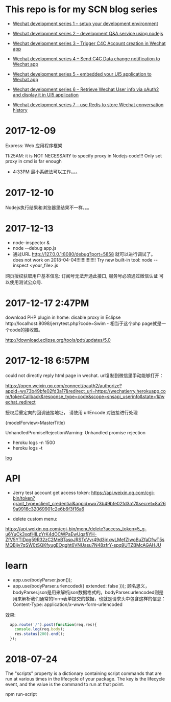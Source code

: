 # This repo is for my SCN blog series

* [Wechat development series 1 – setup your development environment](https://blogs.sap.com/2017/12/10/wechat-development-series-1-setup-your-development-environment/)

* [Wechat development series 2 – development Q&A service using nodejs](https://blogs.sap.com/2017/12/10/wechat-development-series-2-development-qa-service-using-nodejs/)

* [Wechat development series 3 – Trigger C4C Account creation in Wechat app](https://blogs.sap.com/2017/12/13/wechat-development-series-3-trigger-c4c-account-creation-in-wechat-app/)

* [Wechat development series 4 – Send C4C Data change notification to Wechat app](https://blogs.sap.com/2017/12/15/wechat-development-series-4-send-c4c-data-change-notification-to-wechat-app/)

* [Wechat development series 5 - embedded your UI5 application to Wechat app](https://blogs.sap.com/2017/12/17/wechat-development-series-5-embedded-your-ui5-application-to-wechat-app/)

* [Wechat development series 6 – Retrieve Wechat User info via oAuth2 and display it in UI5 application](https://blogs.sap.com/2017/12/19/wechat-development-series-6-retrieve-wechat-user-info-via-oauth2-and-display-it-in-ui5-application/)

* [Wechat development series 7 – use Redis to store Wechat conversation history](https://blogs.sap.com/2017/12/20/wechat-development-series-7-use-redis-to-store-wechat-conversation-history/)

# 2017-12-09

Express: Web 应用程序框架

11:25AM: it is NOT NECESSARY to specify proxy in Nodejs code!!! Only set proxy in cmd is far enough

* 4:33PM 最小系统法可以工作。。。

# 2017-12-10

Nodejs执行结果和浏览器里结果不一样。。。

# 2017-12-13

* node-inspector &
* node --debug app.js
* 通过URL http://127.0.0.1:8080/debug?port=5858 就可以进行调试了。
does not work on 2018-04-04!!!!!!!!!!!!!!!
Try new built-in tool: node --inspect <your_file>.js

网页授权获取用户基本信息: 订阅号无法开通此接口, 服务号必须通过微信认证
可以使用测试公众号.

# 2017-12-17 2:47PM

download PHP plugin in home: disable proxy in Eclipse
http://localhost:8098/jerrytest.php?code=Swim - 相当于这个php page就是一个code的接收器。

http://download.eclipse.org/tools/pdt/updates/5.0

# 2017-12-18 6:57PM

could not directly reply html page in wechat.
url复制到微信里手动能够打开： 

https://open.weixin.qq.com/connect/oauth2/authorize?appid=wx73b49bfe02fd3a17&redirect_uri=https://wechatjerry.herokuapp.com/tokenCallback&response_type=code&scope=snsapi_userinfo&state=1#wechat_redirect

授权后重定向的回调链接地址， 请使用 urlEncode 对链接进行处理

<Page title="{i18n>MasterTitle}" >
	{modelForview>MasterTitle}

UnhandledPromiseRejectionWarning: Unhandled promise rejection

* heroku logs -n 1500
* heroku logs -t 

[log](https://devcenter.heroku.com/articles/logging#view-logs)

# API

* Jerry test account get access token: https://api.weixin.qq.com/cgi-bin/token?grant_type=client_credential&appid=wx73b49bfe02fd3a17&secret=8a269a9916c32069901c2e6b6f3f16a6

* delete custom menu: 

https://api.weixin.qq.com/cgi-bin/menu/delete?access_token=5_g-u6YuCk3xqfHILzYrK4dOCWPaEwUqafiYH-ZfV5YTlDqg59R32zC2MeBTaspJRSTcVvr49d3jrlxwLMefZIwoBuZfaDfwT5sMQBijv7qSW0tSQKfyugEOqght6VNUasu7N48zfrY-spq9UTZBMcAGAHJU

# learn

* app.use(bodyParser.json());
* app.use(bodyParser.urlencoded({ extended: false }));
顾名思义，bodyParser.json是用来解析json数据格式的。bodyParser.urlencoded则是用来解析我们通常的form表单提交的数据，也就是请求头中包含这样的信息： Content-Type: application/x-www-form-urlencoded

效果:
```javascript
  app.route('/').post(function(req,res){
    console.log(req.body);
    res.status(200).end();
  });
```
# 2018-07-24

The "scripts" property is a dictionary containing script commands that are run at various times in the lifecycle of your package. The key is the lifecycle event, and the value is the command to run at that point.

npm run-script <script name>

